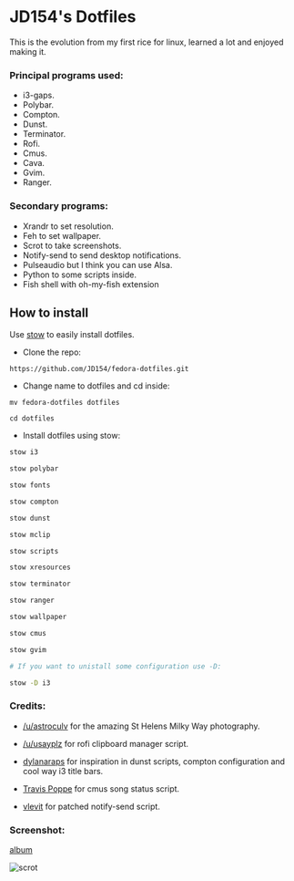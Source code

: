 # JD154's Dotfiles

This is the evolution from my first rice for linux, learned a lot and enjoyed making it.

### Principal programs used:

- i3-gaps.
- Polybar.
- Compton.
- Dunst.
- Terminator.
- Rofi.
- Cmus.
- Cava.
- Gvim.
- Ranger.

### Secondary programs: 

- Xrandr to set resolution.
- Feh to set wallpaper.
- Scrot to take screenshots.
- Notify-send to send desktop notifications.
- Pulseaudio but I think you can use Alsa.
- Python to some scripts inside.
- Fish shell with oh-my-fish extension

## How to install

Use [stow](http://brandon.invergo.net/news/2012-05-26-using-gnu-stow-to-manage-your-dotfiles.html) to easily install dotfiles.

* Clone the repo:

```
https://github.com/JD154/fedora-dotfiles.git
```

* Change name to dotfiles and cd inside:

```
mv fedora-dotfiles dotfiles

cd dotfiles
```

* Install dotfiles using stow:

```sh
stow i3

stow polybar

stow fonts

stow compton

stow dunst

stow mclip

stow scripts

stow xresources

stow terminator

stow ranger

stow wallpaper

stow cmus

stow gvim

# If you want to unistall some configuration use -D:

stow -D i3
```
### Credits:

- [/u/astroculv](https://www.reddit.com/r/EarthPorn/comments/5qtv0w/funny_how_we_gravitate_towards_the_things_that/) for the amazing St Helens Milky Way photography.

- [/u/usayplz](https://www.reddit.com/r/unixporn/comments/4p5aom/rofi_clipboard_manager/) for rofi clipboard manager script.

- [dylanaraps](https://github.com/dylanaraps/) for inspiration in dunst scripts, compton configuration and cool way i3 title bars.

- [Travis Poppe](https://github.com/cmus/cmus/wiki/status_diplay_notify_send.py) for cmus song status script.

- [vlevit](https://github.com/vlevit/notify-send.sh) for patched notify-send script.

### Screenshot:

[album](https://imgur.com/a/K9K2y#cENc7Ro)

![scrot](https://i.imgur.com/sv5NbXx.jpg)
